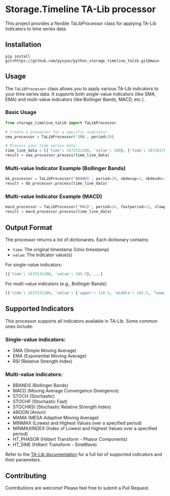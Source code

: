 # Storage.Timeline TA-Lib processor

This project provides a flexible TaLibProcessor class for applying TA-Lib indicators to time series data.

## Installation

```
pip install git+https://github.com/pysyun/python_storage_timeline_talib.git@main
```

## Usage

The `TaLibProcessor` class allows you to apply various TA-Lib indicators to your time series data. It supports both single-value indicators (like SMA, EMA) and multi-value indicators (like Bollinger Bands, MACD, etc.).

### Basic Usage

```python
from storage_timeline_talib import TaLibProcessor

# Create a processor for a specific indicator
sma_processor = TaLibProcessor('SMA', period=20)

# Process your time series data
time_line_data = [{'time': 1672531200, 'value': 100}, {'time': 1672617600, 'value': 101}, ...]
result = sma_processor.process(time_line_data)
```

### Multi-value Indicator Example (Bollinger Bands)

```python
bb_processor = TaLibProcessor('BBANDS', period=20, nbdevup=2, nbdevdn=2, matype=0)
result = bb_processor.process(time_line_data)
```

### Multi-value Indicator Example (MACD)

```python
macd_processor = TaLibProcessor('MACD', period=26, fastperiod=12, slowperiod=26, signalperiod=9)
result = macd_processor.process(time_line_data)
```

## Output Format

The processor returns a list of dictionaries. Each dictionary contains:
- `time`: The original timestamp (Unix timestamp)
- `value`: The indicator value(s)

For single-value indicators:
```python
[{'time': 1672531200, 'value': 105.5}, ...]
```

For multi-value indicators (e.g., Bollinger Bands):
```python
[{'time': 1672531200, 'value': {'upper': 110.5, 'middle': 105.5, 'lower': 100.5}}, ...]
```

## Supported Indicators

This processor supports all indicators available in TA-Lib. Some common ones include:

### Single-value indicators:
- SMA (Simple Moving Average)
- EMA (Exponential Moving Average)
- RSI (Relative Strength Index)

### Multi-value indicators:
- BBANDS (Bollinger Bands)
- MACD (Moving Average Convergence Divergence)
- STOCH (Stochastic)
- STOCHF (Stochastic Fast)
- STOCHRSI (Stochastic Relative Strength Index)
- AROON (Aroon)
- MAMA (MESA Adaptive Moving Average)
- MINMAX (Lowest and Highest Values over a specified period)
- MINMAXINDEX (Index of Lowest and Highest Values over a specified period)
- HT_PHASOR (Hilbert Transform - Phasor Components)
- HT_SINE (Hilbert Transform - SineWave)

Refer to the [TA-Lib documentation](https://mrjbq7.github.io/ta-lib/func_groups/momentum_indicators.html) for a full list of supported indicators and their parameters.

## Contributing

Contributions are welcome! Please feel free to submit a Pull Request.
